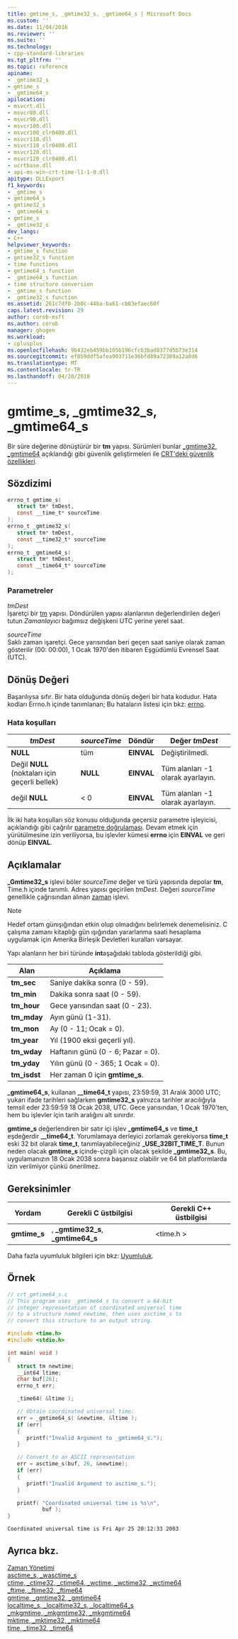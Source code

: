 ```yaml
---
title: gmtime_s, _gmtime32_s, _gmtime64_s | Microsoft Docs
ms.custom: ''
ms.date: 11/04/2016
ms.reviewer: ''
ms.suite: ''
ms.technology:
- cpp-standard-libraries
ms.tgt_pltfrm: ''
ms.topic: reference
apiname:
- _gmtime32_s
- gmtime_s
- _gmtime64_s
apilocation:
- msvcrt.dll
- msvcr80.dll
- msvcr90.dll
- msvcr100.dll
- msvcr100_clr0400.dll
- msvcr110.dll
- msvcr110_clr0400.dll
- msvcr120.dll
- msvcr120_clr0400.dll
- ucrtbase.dll
- api-ms-win-crt-time-l1-1-0.dll
apitype: DLLExport
f1_keywords:
- _gmtime_s
- gmtime64_s
- gmtime32_s
- _gmtime64_s
- gmtime_s
- _gmtime32_s
dev_langs:
- C++
helpviewer_keywords:
- gmtime_s function
- gmtime32_s function
- time functions
- gmtime64_s function
- _gmtime64_s function
- time structure conversion
- _gmtime_s function
- _gmtime32_s function
ms.assetid: 261c7df0-2b0c-44ba-ba61-cb83efaec60f
caps.latest.revision: 29
author: corob-msft
ms.author: corob
manager: ghogen
ms.workload:
- cplusplus
ms.openlocfilehash: 9b432eb459bb105b196cfc63bad8377d5b73e314
ms.sourcegitcommit: ef859ddf5afea903711e36bfd89a72389a12a8d6
ms.translationtype: MT
ms.contentlocale: tr-TR
ms.lasthandoff: 04/20/2018
---
```

# <a name="gmtimes-gmtime32s-gmtime64s"></a>gmtime_s, _gmtime32_s, _gmtime64_s

Bir süre değerine dönüştürür bir **tm** yapısı. Sürümleri bunlar [_gmtime32, _gmtime64](gmtime-gmtime32-gmtime64.md) açıklandığı gibi güvenlik geliştirmeleri ile [CRT'deki güvenlik özellikleri](../../c-runtime-library/security-features-in-the-crt.md).

## <a name="syntax"></a>Sözdizimi

```C
errno_t gmtime_s(
   struct tm* tmDest,
   const __time_t* sourceTime
);
errno_t _gmtime32_s(
   struct tm* tmDest,
   const __time32_t* sourceTime
);
errno_t _gmtime64_s(
   struct tm* tmDest,
   const __time64_t* sourceTime
);
```

### <a name="parameters"></a>Parametreler

*tmDest*<br/>
İşaretçi bir [tm](../../c-runtime-library/standard-types.md) yapısı. Döndürülen yapısı alanlarının değerlendirilen değeri tutun *Zamanlayıcı* bağımsız değişkeni UTC yerine yerel saat.

*sourceTime*<br/>
Saklı zaman işaretçi. Gece yarısından beri geçen saat saniye olarak zaman gösterilir (00: 00:00), 1 Ocak 1970'den itibaren Eşgüdümlü Evrensel Saat (UTC).

## <a name="return-value"></a>Dönüş Değeri

Başarılıysa sıfır. Bir hata olduğunda dönüş değeri bir hata kodudur. Hata kodları Errno.h içinde tanımlanan; Bu hataların listesi için bkz: [errno](../../c-runtime-library/errno-constants.md).

### <a name="error-conditions"></a>Hata koşulları

|*tmDest*|*sourceTime*|Döndür|Değer *tmDest*|
|-----------|------------|------------|--------------------|
|**NULL**|tüm|**EINVAL**|Değiştirilmedi.|
|Değil **NULL** (noktaları için geçerli bellek)|**NULL**|**EINVAL**|Tüm alanları -1 olarak ayarlayın.|
|değil **NULL**|< 0|**EINVAL**|Tüm alanları -1 olarak ayarlayın.|

İlk iki hata koşulları söz konusu olduğunda geçersiz parametre işleyicisi, açıklandığı gibi çağrılır [parametre doğrulaması](../../c-runtime-library/parameter-validation.md). Devam etmek için yürütülmesine izin veriliyorsa, bu işlevler kümesi **errno** için **EINVAL** ve geri dönüp **EINVAL**.

## <a name="remarks"></a>Açıklamalar

**_Gmtime32_s** işlevi böler *sourceTime* değer ve türü yapısında depolar **tm**, Time.h içinde tanımlı. Adres yapısı geçirilen *tmDest*. Değeri *sourceTime* genellikle çağrısından alınan [zaman](time-time32-time64.md) işlevi.

> [!NOTE]
> Hedef ortam günışığından etkin olup olmadığını belirlemek denemelisiniz. C çalışma zamanı kitaplığı gün ışığından yararlanma saati hesaplama uygulamak için Amerika Birleşik Devletleri kuralları varsayar.

Yapı alanların her biri türünde **int**aşağıdaki tabloda gösterildiği gibi.

|Alan|Açıklama|
|-|-|
|**tm_sec**|Saniye dakika sonra (0 - 59).|
|**tm_min**|Dakika sonra saat (0 - 59).|
|**tm_hour**|Gece yarısından saat (0 - 23).|
|**tm_mday**|Ayın günü (1-31).|
|**tm_mon**|Ay (0 - 11; Ocak = 0).|
|**tm_year**|Yıl (1900 eksi geçerli yıl).|
|**tm_wday**|Haftanın günü (0 - 6; Pazar = 0).|
|**tm_yday**|Yılın günü (0 - 365; 1 Ocak = 0).|
|**tm_isdst**|Her zaman 0 için **gmtime_s**.|

**_gmtime64_s**, kullanan **__time64_t** yapısı, 23:59:59, 31 Aralık 3000 UTC; yukarı ifade tarihleri sağlarken **gmtime32_s** yalnızca tarihler aracılığıyla temsil eder 23:59:59 18 Ocak 2038, UTC. Gece yarısından, 1 Ocak 1970'ten, hem bu işlevler için tarih aralığını alt sınırdır.

**gmtime_s** değerlendiren bir satır içi işlev **_gmtime64_s** ve **time_t** eşdeğerdir **__time64_t**. Yorumlamaya derleyici zorlamak gerekiyorsa **time_t** eski 32 bit olarak **time_t**, tanımlayabileceğiniz **_USE_32BIT_TIME_T**. Bunun neden olacak **gmtime_s** içinde-çizgili için olacak şekilde **_gmtime32_s**. Bu, uygulamanızın 18 Ocak 2038 sonra başarısız olabilir ve 64 bit platformlarda izin verilmiyor çünkü önerilmez.

## <a name="requirements"></a>Gereksinimler

|Yordam|Gerekli C üstbilgisi|Gerekli C++ üstbilgisi|
|-------------|---------------------|-|
|**gmtime_s**|, **_gmtime32_s**, **_gmtime64_s**|\<time.h >|\<CTime > veya \<time.h >|

Daha fazla uyumluluk bilgileri için bkz: [Uyumluluk](../../c-runtime-library/compatibility.md).

## <a name="example"></a>Örnek

```C
// crt_gmtime64_s.c
// This program uses _gmtime64_s to convert a 64-bit
// integer representation of coordinated universal time
// to a structure named newtime, then uses asctime_s to
// convert this structure to an output string.

#include <time.h>
#include <stdio.h>

int main( void )
{
   struct tm newtime;
   __int64 ltime;
   char buf[26];
   errno_t err;

   _time64( &ltime );

   // Obtain coordinated universal time:
   err = _gmtime64_s( &newtime, &ltime );
   if (err)
   {
      printf("Invalid Argument to _gmtime64_s.");
   }

   // Convert to an ASCII representation
   err = asctime_s(buf, 26, &newtime);
   if (err)
   {
      printf("Invalid Argument to asctime_s.");
   }

   printf( "Coordinated universal time is %s\n",
           buf );
}
```

```Output
Coordinated universal time is Fri Apr 25 20:12:33 2003
```

## <a name="see-also"></a>Ayrıca bkz.

[Zaman Yönetimi](../../c-runtime-library/time-management.md)<br/>
[asctime_s, _wasctime_s](asctime-s-wasctime-s.md)<br/>
[ctime, _ctime32, _ctime64, _wctime, _wctime32, _wctime64](ctime-ctime32-ctime64-wctime-wctime32-wctime64.md)<br/>
[_ftime, _ftime32, _ftime64](ftime-ftime32-ftime64.md)<br/>
[gmtime, _gmtime32, _gmtime64](gmtime-gmtime32-gmtime64.md)<br/>
[localtime_s, _localtime32_s, _localtime64_s](localtime-s-localtime32-s-localtime64-s.md)<br/>
[_mkgmtime, _mkgmtime32, _mkgmtime64](mkgmtime-mkgmtime32-mkgmtime64.md)<br/>
[mktime, _mktime32, _mktime64](mktime-mktime32-mktime64.md)<br/>
[time, _time32, _time64](time-time32-time64.md)<br/>
